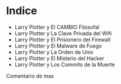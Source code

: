 # Indice

- Larry Plotter y El CAMBIO Filosofal 
- Larry Plotter y La Clave Privada del Wifi 
- Larry Plotter y El Prisionero del Firewall 
- Larry Plotter y El Malware de Fuego 
- Larry Plotter y La Orden de Unix 
- Larry Plotter y El Misterio del Hacker 
- Larry Plotter y Los Commits de la Muerte

Comentario de mas
